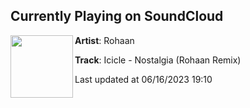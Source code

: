 ## Currently Playing on SoundCloud

[<img align="left" width="100" src="https://i1.sndcdn.com/artworks-AAtXL4RWyy3ruuze-eL2nAQ-t500x500.jpg">](https://soundcloud.com/rohaanofficial/icicle-nostalgia-rohaan-remix)

**Artist**: Rohaan 

**Track**: Icicle - Nostalgia (Rohaan Remix)

Last updated at 06/16/2023 19:10
